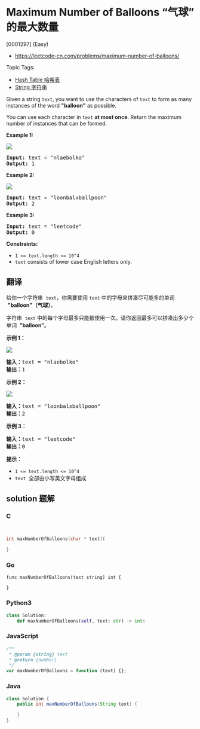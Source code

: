 # Maximum Number of Balloons “气球” 的最大数量

[0001297] (Easy)

- https://leetcode-cn.com/problems/maximum-number-of-balloons/

Topic Tags:

- [Hash Table 哈希表](https://leetcode-cn.com/tag/hash-table/)
- [String 字符串](https://leetcode-cn.com/tag/string/)

Given a string `text`, you want to use the characters of `text` to form as many instances of the word **"balloon"** as possible.

You can use each character in `text` **at most once**. Return the maximum number of instances that can be formed.

**Example 1:**

**![](https://assets.leetcode.com/uploads/2019/09/05/1536_ex1_upd.JPG)**

<pre><strong>Input:</strong> text = "nlaebolko"
<strong>Output:</strong> 1
</pre>

**Example 2:**

**![](https://assets.leetcode.com/uploads/2019/09/05/1536_ex2_upd.JPG)**

<pre><strong>Input:</strong> text = "loonbalxballpoon"
<strong>Output:</strong> 2
</pre>

**Example 3:**

<pre><strong>Input:</strong> text = "leetcode"
<strong>Output:</strong> 0
</pre>

**Constraints:**

- `1 <= text.length <= 10^4`
- `text` consists of lower case English letters only.

## 翻译

给你一个字符串  `text`，你需要使用 `text` 中的字母来拼凑尽可能多的单词  **"balloon"（气球）**。

字符串  `text` 中的每个字母最多只能被使用一次。请你返回最多可以拼凑出多少个单词  **"balloon"**。

**示例 1：**

**![](https://assets.leetcode-cn.com/aliyun-lc-upload/uploads/2019/09/14/1536_ex1_upd.jpeg)**

<pre><strong>输入：</strong>text = "nlaebolko"
<strong>输出：</strong>1
</pre>

**示例 2：**

**![](https://assets.leetcode-cn.com/aliyun-lc-upload/uploads/2019/09/14/1536_ex2_upd.jpeg)**

<pre><strong>输入：</strong>text = "loonbalxballpoon"
<strong>输出：</strong>2
</pre>

**示例 3：**

<pre><strong>输入：</strong>text = "leetcode"
<strong>输出：</strong>0
</pre>

**提示：**

- `1 <= text.length <= 10^4`
- `text`  全部由小写英文字母组成

## solution 题解

### C

```c


int maxNumberOfBalloons(char * text){

}


```

### Go

```golang
func maxNumberOfBalloons(text string) int {

}
```

### Python3

```python
class Solution:
    def maxNumberOfBalloons(self, text: str) -> int:

```

### JavaScript

```javascript
/**
 * @param {string} text
 * @return {number}
 */
var maxNumberOfBalloons = function (text) {};
```

### Java

```java
class Solution {
    public int maxNumberOfBalloons(String text) {

    }
}
```

